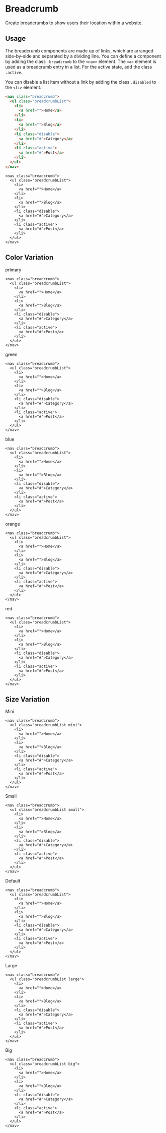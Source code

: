 # Breadcrumb

<p class="uk-text-lead">Create breadcrumbs to show users their location within a website.</p>

## Usage

The breadcrumb components are made up of links, which are arranged side-by-side and separated by a dividing line. You can define a component by adding the class `.breadcrumb` to the `<nav>` element. The `<a>` element is used as a breadcrumb entry in a list. For the active state, add the class `.active`.

You can disable a list item without a link by adding the class `.disabled` to the `<li>` element.

```html
<nav class="breadcrumb">
  <ul class="breadcrumbList">
    <li>
      <a href="">Home</a>
    </li>
    <li>
      <a href="">Blog</a>
    </li>
    <li class="disable">
      <a href="#">Category</a>
    </li>
    <li class="active">
      <a href="#">Post</a>
    </li>
  </ul>
</nav>
```

```example
<nav class="breadcrumb">
  <ul class="breadcrumbList">
    <li>
      <a href="">Home</a>
    </li>
    <li>
      <a href="">Blog</a>
    </li>
    <li class="disable">
      <a href="#">Category</a>
    </li>
    <li class="active">
      <a href="#">Post</a>
    </li>
  </ul>
</nav>
```

## Color Variation

primary

```example
<nav class="breadcrumb">
  <ul class="breadcrumbList">
    <li>
      <a href="">Home</a>
    </li>
    <li>
      <a href="">Blog</a>
    </li>
    <li class="disable">
      <a href="#">Category</a>
    </li>
    <li class="active">
      <a href="#">Post</a>
    </li>
  </ul>
</nav>
```

green


```example
<nav class="breadcrumb">
  <ul class="breadcrumbList">
    <li>
      <a href="">Home</a>
    </li>
    <li>
      <a href="">Blog</a>
    </li>
    <li class="disable">
      <a href="#">Category</a>
    </li>
    <li class="active">
      <a href="#">Post</a>
    </li>
  </ul>
</nav>
```

blue

```example
<nav class="breadcrumb">
  <ul class="breadcrumbList">
    <li>
      <a href="">Home</a>
    </li>
    <li>
      <a href="">Blog</a>
    </li>
    <li class="disable">
      <a href="#">Category</a>
    </li>
    <li class="active">
      <a href="#">Post</a>
    </li>
  </ul>
</nav>
```

orange

```example
<nav class="breadcrumb">
  <ul class="breadcrumbList">
    <li>
      <a href="">Home</a>
    </li>
    <li>
      <a href="">Blog</a>
    </li>
    <li class="disable">
      <a href="#">Category</a>
    </li>
    <li class="active">
      <a href="#">Post</a>
    </li>
  </ul>
</nav>
```

red

```example
<nav class="breadcrumb">
  <ul class="breadcrumbList">
    <li>
      <a href="">Home</a>
    </li>
    <li>
      <a href="">Blog</a>
    </li>
    <li class="disable">
      <a href="#">Category</a>
    </li>
    <li class="active">
      <a href="#">Post</a>
    </li>
  </ul>
</nav>
```

## Size Variation

Mini

```example
<nav class="breadcrumb">
  <ul class="breadcrumbList mini">
    <li>
      <a href="">Home</a>
    </li>
    <li>
      <a href="">Blog</a>
    </li>
    <li class="disable">
      <a href="#">Category</a>
    </li>
    <li class="active">
      <a href="#">Post</a>
    </li>
  </ul>
</nav>
```

Small

```example
<nav class="breadcrumb">
  <ul class="breadcrumbList small">
    <li>
      <a href="">Home</a>
    </li>
    <li>
      <a href="">Blog</a>
    </li>
    <li class="disable">
      <a href="#">Category</a>
    </li>
    <li class="active">
      <a href="#">Post</a>
    </li>
  </ul>
</nav>
```

Default

```example
<nav class="breadcrumb">
  <ul class="breadcrumbList">
    <li>
      <a href="">Home</a>
    </li>
    <li>
      <a href="">Blog</a>
    </li>
    <li class="disable">
      <a href="#">Category</a>
    </li>
    <li class="active">
      <a href="#">Post</a>
    </li>
  </ul>
</nav>
```

Large

```example
<nav class="breadcrumb">
  <ul class="breadcrumbList large">
    <li>
      <a href="">Home</a>
    </li>
    <li>
      <a href="">Blog</a>
    </li>
    <li class="disable">
      <a href="#">Category</a>
    </li>
    <li class="active">
      <a href="#">Post</a>
    </li>
  </ul>
</nav>
```

Big

```example
<nav class="breadcrumb">
  <ul class="breadcrumbList big">
    <li>
      <a href="">Home</a>
    </li>
    <li>
      <a href="">Blog</a>
    </li>
    <li class="disable">
      <a href="#">Category</a>
    </li>
    <li class="active">
      <a href="#">Post</a>
    </li>
  </ul>
</nav>
```
